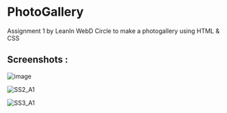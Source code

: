 # PhotoGallery
Assignment 1 by LeanIn WebD Circle to make a photogallery using HTML &amp; CSS

## Screenshots :

![image](https://user-images.githubusercontent.com/53565103/193465743-367884cb-0cb5-48be-a673-112081e798c2.png)

![SS2_A1](https://user-images.githubusercontent.com/53565103/193465841-ba3b6ce6-890b-411e-9d4b-f5c293b24c0c.jpg)

![SS3_A1](https://user-images.githubusercontent.com/53565103/193465845-934d234c-0f15-4130-8545-4d8d6c3e075f.jpg)
